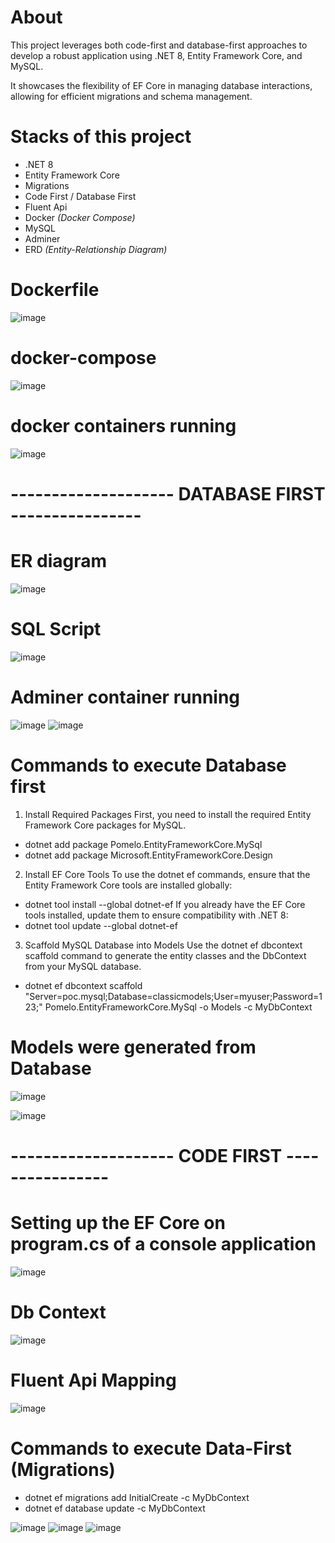 # About
This project leverages both code-first and database-first approaches to develop a robust application using .NET 8, Entity Framework Core, and MySQL. 

It showcases the flexibility of EF Core in managing database interactions, allowing for efficient migrations and schema management.

# Stacks of this project
- .NET 8
- Entity Framework Core
- Migrations
- Code First / Database First
- Fluent Api
- Docker _(Docker Compose)_
- MySQL
- Adminer
- ERD _(Entity-Relationship Diagram)_

# Dockerfile
![image](https://github.com/user-attachments/assets/267ce9e0-4eb0-41fc-83a4-ac95be89194d)

# docker-compose
![image](https://github.com/user-attachments/assets/834c9726-7ca1-4723-a32b-a280e95e0aeb)

# docker containers running
![image](https://github.com/user-attachments/assets/082abe68-eb39-4c24-b3f0-683b7f22259f)


# -------------------- DATABASE FIRST ----------------

# ER diagram
![image](https://github.com/user-attachments/assets/c36f18c6-7998-45a0-98df-122ef408a147)

# SQL Script
![image](https://github.com/user-attachments/assets/c1fd3e60-b0a8-495e-9b35-7ad7040253d1)

# Adminer container running
![image](https://github.com/user-attachments/assets/c7effa2c-edd0-410c-b0c7-a836574375ac)
![image](https://github.com/user-attachments/assets/59a19eb9-bd3a-4e93-96b8-4a288afe84a6)

# Commands to execute Database first
1. Install Required Packages
First, you need to install the required Entity Framework Core packages for MySQL.
 - dotnet add package Pomelo.EntityFrameworkCore.MySql
 - dotnet add package Microsoft.EntityFrameworkCore.Design

2. Install EF Core Tools
To use the dotnet ef commands, ensure that the Entity Framework Core tools are installed globally:
 - dotnet tool install --global dotnet-ef
If you already have the EF Core tools installed, update them to ensure compatibility with .NET 8:
 - dotnet tool update --global dotnet-ef

3. Scaffold MySQL Database into Models
Use the dotnet ef dbcontext scaffold command to generate the entity classes and the DbContext from your MySQL database.
- dotnet ef dbcontext scaffold "Server=poc.mysql;Database=classicmodels;User=myuser;Password=123;" Pomelo.EntityFrameworkCore.MySql -o Models -c MyDbContext

# Models were generated from Database
![image](https://github.com/user-attachments/assets/1e47a7f6-3c79-4c0d-8876-c5a1787118ad)

![image](https://github.com/user-attachments/assets/a976c238-369d-428a-a8fc-267f0ef898c5)


# -------------------- CODE FIRST ----------------

# Setting up the EF Core on program.cs of a console application
![image](https://github.com/user-attachments/assets/e4d87bd5-7320-457c-ab15-e1a3d54a91ff)

# Db Context
![image](https://github.com/user-attachments/assets/e7bc640e-9abb-4e1d-a437-49cce2b34798)

# Fluent Api Mapping
![image](https://github.com/user-attachments/assets/43732c8b-2287-4a06-9643-1a8ac694d5d6)

# Commands to execute Data-First (Migrations)
 - dotnet ef migrations add InitialCreate -c MyDbContext
 - dotnet ef database update -c MyDbContext

![image](https://github.com/user-attachments/assets/74bb2cf6-30a7-443a-a3ba-ef6ec21dddde)
![image](https://github.com/user-attachments/assets/bf392659-f256-4c5b-af7d-cfb79b1fb6ae)
![image](https://github.com/user-attachments/assets/b3953378-cb96-4d9b-8c7d-5298e0601a74)


